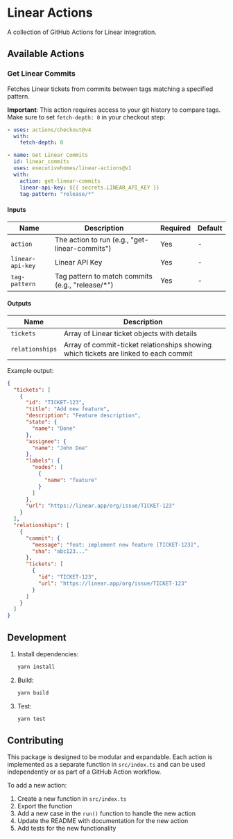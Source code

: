 # Linear Actions

A collection of GitHub Actions for Linear integration.

## Available Actions

### Get Linear Commits

Fetches Linear tickets from commits between tags matching a specified pattern.

**Important**: This action requires access to your git history to compare tags. Make sure to set `fetch-depth: 0` in your checkout step:

```yaml
- uses: actions/checkout@v4
  with:
    fetch-depth: 0

- name: Get Linear Commits
  id: linear_commits
  uses: executivehomes/linear-actions@v1
  with:
    action: get-linear-commits
    linear-api-key: ${{ secrets.LINEAR_API_KEY }}
    tag-pattern: "release/*"
```

#### Inputs

| Name | Description | Required | Default |
|------|-------------|----------|---------|
| `action` | The action to run (e.g., "get-linear-commits") | Yes | - |
| `linear-api-key` | Linear API Key | Yes | - |
| `tag-pattern` | Tag pattern to match commits (e.g., "release/*") | Yes | - |

#### Outputs

| Name | Description |
|------|-------------|
| `tickets` | Array of Linear ticket objects with details |
| `relationships` | Array of commit-ticket relationships showing which tickets are linked to each commit |

Example output:
```json
{
  "tickets": [
    {
      "id": "TICKET-123",
      "title": "Add new feature",
      "description": "Feature description",
      "state": {
        "name": "Done"
      },
      "assignee": {
        "name": "John Doe"
      },
      "labels": {
        "nodes": [
          {
            "name": "feature"
          }
        ]
      },
      "url": "https://linear.app/org/issue/TICKET-123"
    }
  ],
  "relationships": [
    {
      "commit": {
        "message": "feat: implement new feature [TICKET-123]",
        "sha": "abc123..."
      },
      "tickets": [
        {
          "id": "TICKET-123",
          "url": "https://linear.app/org/issue/TICKET-123"
        }
      ]
    }
  ]
}
```

## Development

1. Install dependencies:
   ```bash
   yarn install
   ```

2. Build:
   ```bash
   yarn build
   ```

3. Test:
   ```bash
   yarn test
   ```

## Contributing

This package is designed to be modular and expandable. Each action is implemented as a separate function in `src/index.ts` and can be used independently or as part of a GitHub Action workflow.

To add a new action:
1. Create a new function in `src/index.ts`
2. Export the function
3. Add a new case in the `run()` function to handle the new action
4. Update the README with documentation for the new action
5. Add tests for the new functionality